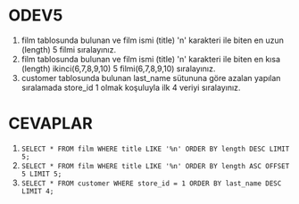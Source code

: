 # ODEV5
1. film tablosunda bulunan ve film ismi (title) 'n' karakteri ile biten en uzun (length) 5 filmi sıralayınız.
2. film tablosunda bulunan ve film ismi (title) 'n' karakteri ile biten en kısa (length) ikinci(6,7,8,9,10) 5 filmi(6,7,8,9,10) sıralayınız.
3. customer tablosunda bulunan last_name sütununa göre azalan yapılan sıralamada store_id 1 olmak koşuluyla ilk 4 veriyi sıralayınız.

# CEVAPLAR
1. ```SELECT * FROM film WHERE title LIKE '%n' ORDER BY length DESC LIMIT 5;```
2. ```SELECT * FROM film WHERE title LIKE '%n' ORDER BY length ASC OFFSET 5 LIMIT 5;```
3. ```SELECT * FROM customer WHERE store_id = 1 ORDER BY last_name DESC LIMIT 4;```
